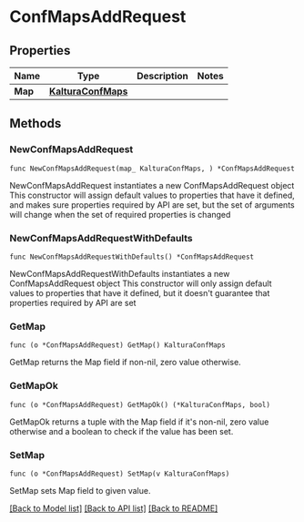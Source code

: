 # ConfMapsAddRequest

## Properties

Name | Type | Description | Notes
------------ | ------------- | ------------- | -------------
**Map** | [**KalturaConfMaps**](KalturaConfMaps.md) |  | 

## Methods

### NewConfMapsAddRequest

`func NewConfMapsAddRequest(map_ KalturaConfMaps, ) *ConfMapsAddRequest`

NewConfMapsAddRequest instantiates a new ConfMapsAddRequest object
This constructor will assign default values to properties that have it defined,
and makes sure properties required by API are set, but the set of arguments
will change when the set of required properties is changed

### NewConfMapsAddRequestWithDefaults

`func NewConfMapsAddRequestWithDefaults() *ConfMapsAddRequest`

NewConfMapsAddRequestWithDefaults instantiates a new ConfMapsAddRequest object
This constructor will only assign default values to properties that have it defined,
but it doesn't guarantee that properties required by API are set

### GetMap

`func (o *ConfMapsAddRequest) GetMap() KalturaConfMaps`

GetMap returns the Map field if non-nil, zero value otherwise.

### GetMapOk

`func (o *ConfMapsAddRequest) GetMapOk() (*KalturaConfMaps, bool)`

GetMapOk returns a tuple with the Map field if it's non-nil, zero value otherwise
and a boolean to check if the value has been set.

### SetMap

`func (o *ConfMapsAddRequest) SetMap(v KalturaConfMaps)`

SetMap sets Map field to given value.



[[Back to Model list]](../README.md#documentation-for-models) [[Back to API list]](../README.md#documentation-for-api-endpoints) [[Back to README]](../README.md)



